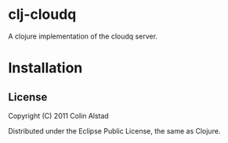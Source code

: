 # clj-cloudq

A clojure implementation of the cloudq server.

# Installation


## License

Copyright (C) 2011 Colin Alstad

Distributed under the Eclipse Public License, the same as Clojure.
